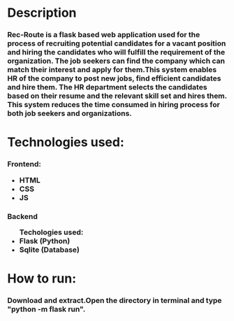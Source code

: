 <h1>Description
  <h3>Rec-Route is a flask based web application used for the process of recruiting potential candidates for a vacant position and hiring the candidates who will fulfill the requirement of the organization. The job seekers can find the company which can match their interest and apply for them.This system enables HR of the company to post new jobs, find efficient candidates and hire them. The HR department selects the candidates based on their resume and the relevant skill set and hires them. This system reduces the time consumed in hiring process for both job seekers and organizations.
<h1>Technologies used:
  <h3>Frontend:
    <ul>
    <li>HTML
     <li>CSS
       <li>JS
    </ul>
    <h3>Backend
<ul>Techologies used:
<li>Flask (Python)
       <li> Sqlite (Database)
      </ul>
     <h1>How to run:
    <h3>Download and extract.Open the directory in terminal and type "python -m flask run".
      
      
